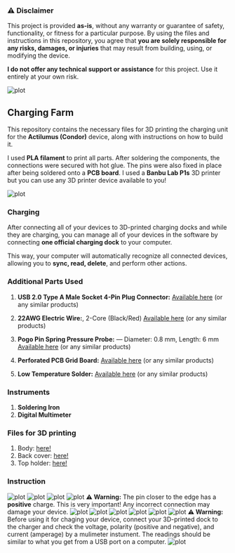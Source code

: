 ### ⚠️ Disclaimer

This project is provided **as-is**, without any warranty or guarantee of safety, functionality, or fitness for a particular purpose. By using the files and instructions in this repository, you agree that **you are solely responsible for any risks, damages, or injuries** that may result from building, using, or modifying the device.

**I do not offer any technical support or assistance** for this project. Use it entirely at your own risk.


![plot](./images/Image.jpeg)
## Charging Farm
This repository contains the necessary files for 3D printing the charging unit for the **Actilumus (Condor)** device, along with instructions on how to build it.

I used **PLA filament** to print all parts. After soldering the components, the connections were secured with hot glue. The pins were also fixed in place after being soldered onto a **PCB board**.
I used a **Banbu Lab P1s** 3D printer but you can use any 3D printer device available to you!

![plot](./images/Charging.jpg)

### **Charging**

After connecting all of your devices to 3D-printed charging docks and while they are charging, you can manage all of your devices in the software by connecting **one official charging dock** to your computer.

This way, your computer will automatically recognize all connected devices, allowing you to **sync, read, delete**, and perform other actions.


### Additional Parts Used

1. **USB 2.0 Type A Male Socket 4-Pin Plug Connector:**
   [Available here](https://www.amazon.de/dp/B077P1PGGN?ref=ppx_yo2ov_dt_b_fed_asin_title) (or any similar products)

2. **22AWG Electric Wire:**, 2-Core (Black/Red)
   [Available here](https://www.amazon.de/dp/B0BG54KWG2?ref=ppx_yo2ov_dt_b_fed_asin_title) (or any similar products)

3. **Pogo Pin Spring Pressure Probe:** — Diameter: 0.8 mm, Length: 6 mm
   [Available here](https://www.amazon.de/dp/B07WP196KW?ref=ppx_yo2ov_dt_b_fed_asin_title) (or any similar products)

4. **Perforated PCB Grid Board:**
   [Available here](https://www.amazon.de/-/en/AZDelivery-Board-Perforated-Grid-Book/dp/B078HV79XX?th=1) (or any similar products)

5. **Low Temperature Solder:** [Available here](https://www.amazon.de/-/en/Temperature-Sn42-Bi58-0-8mm-50g/dp/B0CJHQ89T1?th=1) (or any similar products)

### Instruments
1. **Soldering Iron**
2. **Digital Multimeter**

### Files for 3D printing
1. Body: [here!](3D_printing_files/Charging_Port.stl)
2. Back cover: [here!](3D_printing_files/Charging_Port_lead.stl)
3. Top holder: [here!](3D_printing_files/Charging_PortLow.stl)

### Instruction
![plot](./images/1.png)
![plot](./images/2.png)
![plot](./images/3.png)
![plot](./images/4.png)
**⚠️ Warning:** The pin closer to the edge has a **positive** charge. This is very important! Any incorrect connection may damage your device.
![plot](./images/5.png)
![plot](./images/6.png)
![plot](./images/7.png)
![plot](./images/8.png)
![plot](./images/9.png)
![plot](./images/10.png)
**⚠️ Warning:** Before using it for chaging your device, connect your 3D-printed dock to the charger and check the voltage, polarity (positive and negative), and current (amperage) by a mulimeter instument. The readings should be similar to what you get from a USB port on a computer.
![plot](./images/11.png)


